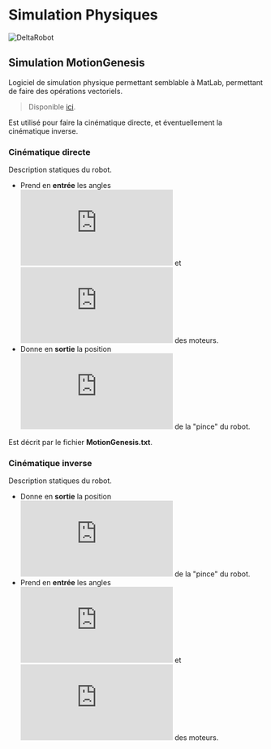 # Simulation Physiques

![DeltaRobot](https://1ugn2l2m3z2y31d4y73c1m5w-wpengine.netdna-ssl.com/wp-content/uploads/2016/01/Delta-Robot-Diagram.jpg)

## Simulation MotionGenesis

Logiciel de simulation physique permettant semblable à MatLab, permettant de faire des opérations vectoriels.
>Disponible [ici](http://www.motiongenesis.com/). 

 Est utilisé pour faire la cinématique directe, et éventuellement la cinématique inverse.

### Cinématique directe
Description statiques du robot. 
- Prend en **entrée** les angles ![equation](http://www.sciweavers.org/tex2img.php?eq=%20%5Ctheta_1%2C%20%5Ctheta_2&bc=White&fc=Black&im=png&fs=12&ff=arev&edit=0) et ![equation](http://www.sciweavers.org/tex2img.php?eq=%20%5Ctheta_3&bc=White&fc=Black&im=png&fs=12&ff=arev&edit=0) des moteurs.
- Donne en **sortie** la position ![equation](http://www.sciweavers.org/tex2img.php?eq=P%28x%2Cy%2Cz%29&bc=White&fc=Black&im=png&fs=12&ff=arev&edit=0) de la "pince" du robot.

Est décrit par le fichier **MotionGenesis.txt**.

### Cinématique inverse
Description statiques du robot. 
- Donne en **sortie** la position ![equation](http://www.sciweavers.org/tex2img.php?eq=P%28x%2Cy%2Cz%29&bc=White&fc=Black&im=png&fs=12&ff=arev&edit=0) de la "pince" du robot.
- Prend en **entrée** les angles ![equation](http://www.sciweavers.org/tex2img.php?eq=%20%5Ctheta_1%2C%20%5Ctheta_2&bc=White&fc=Black&im=png&fs=12&ff=arev&edit=0) et ![equation](http://www.sciweavers.org/tex2img.php?eq=%20%5Ctheta_3&bc=White&fc=Black&im=png&fs=12&ff=arev&edit=0) des moteurs.
